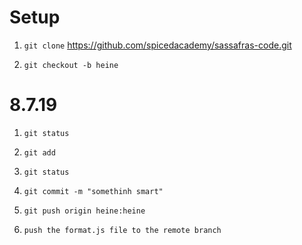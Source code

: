 # Setup

1. `git clone` https://github.com/spicedacademy/sassafras-code.git

2. `git checkout -b heine`

# 8.7.19

1. `git status`

2. `git add`

3. `git status`

4. `git commit -m "somethinh smart"`

5. `git push origin heine:heine`

6. `push the format.js file to the remote branch`

